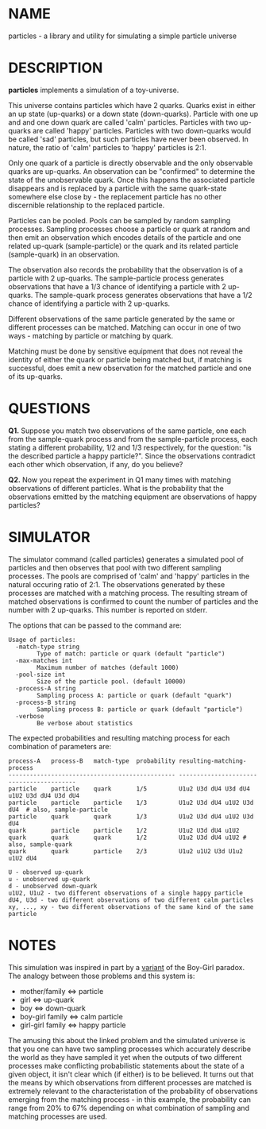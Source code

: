 # NAME

particles - a library and utility for simulating a simple particle universe

# DESCRIPTION

**particles** implements a simulation of a toy-universe.

This universe contains particles which have 2 quarks. Quarks exist in either an
up state (up-quarks) or a down state (down-quarks). Particle
with one up and and one down quark are called 'calm' particles. Particles
with two up-quarks are called 'happy' particles. Particles with two down-quarks
would be called 'sad' particles, but such particles have never been observed.
In nature, the ratio of 'calm' particles to 'happy' particles is 2:1.

Only one quark of a particle is directly observable and the only observable
quarks are up-quarks. An observation can be "confirmed" to determine the state of the
unobservable quark. Once this happens the associated particle disappears and is
replaced by a particle with the same quark-state somewhere else close by - the
replacement particle has no other discernible relationship to the replaced particle.

Particles can be pooled. Pools can be sampled by random sampling processes.
Sampling processes choose a particle or quark at random and then emit an observation
which encodes details of the particle and one related up-quark (sample-particle)
or the quark and its related particle (sample-quark) in an observation.

The observation also records the probability that the observation is of a
particle with 2 up-quarks. The sample-particle process generates observations
that have a 1/3 chance of identifying a particle with 2 up-quarks. The sample-quark
process generates observations that have a 1/2 chance of identifying a
particle with 2 up-quarks.

Different observations of the same particle generated by the same or different
processes can be matched. Matching can occur in one of two ways - matching
by particle or matching by quark.

Matching must be done by sensitive equipment that does not reveal the
identity of either the quark or particle being matched but, if matching
is successful, does emit a new observation for the matched particle and
one of its up-quarks.

# QUESTIONS

**Q1.** Suppose you match two observations of the same particle, one each from the
sample-quark process and  from the sample-particle process, each stating a
different probability, 1/2 and 1/3 respectively, for the question: "is the
described particle a happy particle?". Since the observations contradict each
other which observation, if any, do you believe?

**Q2.** Now you repeat the experiment in Q1 many times with matching observations
of different particles. What is the probability that the observations emitted
by the matching equipment are observations of happy particles?

# SIMULATOR

The simulator command (called particles) generates a simulated pool of particles
and then observes that pool with two different sampling processes. The pools are
comprised of 'calm' and 'happy' particles in the natural occuring ratio of 2:1.
The  observations generated by these processes are matched with a matching
process. The resulting stream of matched observations is confirmed to count the
number of particles and the number with 2 up-quarks. This number is reported on
stderr.

The options that can be passed to the command are:

    Usage of particles:
      -match-type string
            Type of match: particle or quark (default "particle")
      -max-matches int
            Maximum number of matches (default 1000)
      -pool-size int
            Size of the particle pool. (default 10000)
      -process-A string
            Sampling process A: particle or quark (default "quark")
      -process-B string
            Sampling process B: particle or quark (default "particle")
      -verbose
            Be verbose about statistics

The expected probabilities and resulting matching process for each combination of parameters are:

    process-A   process-B   match-type  probability resulting-matching-process
    ----------------------------------------------- -----------------------------------------
    particle    particle    quark       1/5         U1u2 U3d dU4 U3d dU4 u1U2 U3d dU4 U3d dU4
    particle    particle    particle    1/3         U1u2 U3d dU4 u1U2 U3d dU4  # also, sample-particle
    particle    quark       quark       1/3         U1u2 U3d dU4 u1U2 U3d dU4
    quark       particle    particle    1/2         U1u2 U3d dU4 u1U2
    quark       quark       quark       1/2         U1u2 U3d dU4 u1U2 # also, sample-quark
    quark       quark       particle    2/3         U1u2 u1U2 U3d U1u2 u1U2 dU4

    U - observed up-quark
    u - unobserved up-quark
    d - unobserved down-quark
    u1U2, U1u2 - two different observations of a single happy particle
    dU4, U3d - two different observations of two different calm particles
    xy, ..., xy - two different observations of the same kind of the same particle

# NOTES

This simulation was inspired in part by a [variant](https://blog.jonseymour.net/the-boy-girl-paradox-with-a-twist) of the Boy-Girl paradox. The analogy between
those problems and this system is:

* mother/family <=> particle
* girl <=> up-quark
* boy  <=> down-quark
* boy-girl family <=> calm particle
* girl-girl family <=> happy particle

The amusing this about the linked problem and the simulated universe is that you
one can have two sampling processes which accurately describe the world as they
have sampled it yet when the outputs of two different processes make conflicting
probabilistic statements about the state of a given object, it isn't
clear which (if either) is to be believed. It turns out that the means by which
observations from different processes are matched is extremely relevant to the
characteristation of the probability of observations emerging from the
matching process - in this example, the probability can range from 20% to 67%
depending on what combination of sampling and matching processes are used.